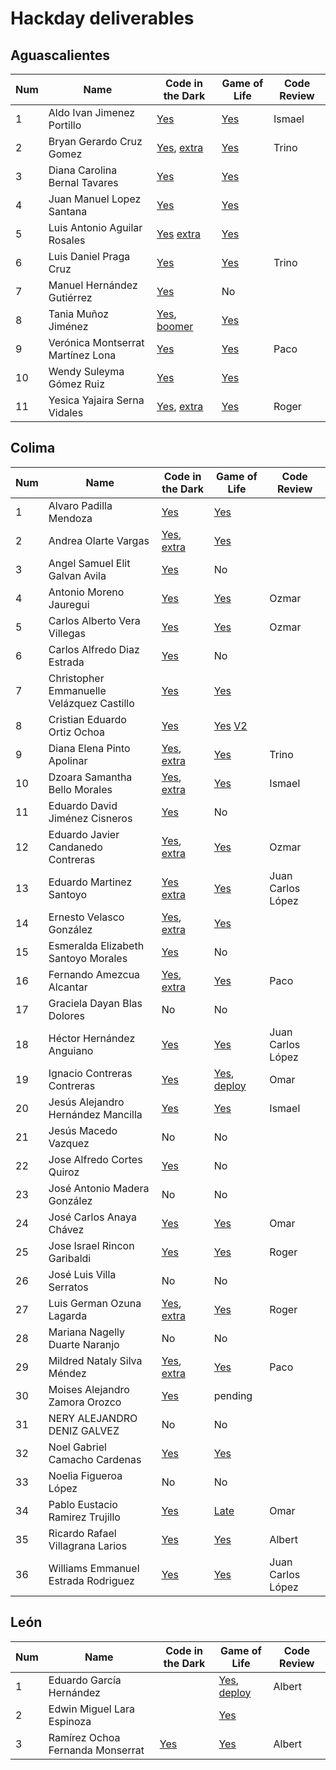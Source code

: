 # Hackday deliverables

## Aguascalientes

Num | Name | Code in the Dark | Game of Life | Code Review
----- | ---- | ---- | ---- | ---- 
1 | Aldo Ivan Jimenez Portillo | [Yes](aguascalientes/AldoIvanJimenezPortillo) | [Yes](aguascalientes/AldoIvanJimenezPortillo) | Ismael
2 | Bryan Gerardo Cruz Gomez | [Yes](aguascalientes/BryanGerardoCruzGomez), [extra](https://github.com/Bryancg95/Code-in-the-dark) | [Yes](aguascalientes/BryanGerardoCruzGomez) | Trino
3 | Diana Carolina Bernal Tavares | [Yes](aguascalientes/DianaCarolinaBernalTavares) | [Yes](aguascalientes/DianaCarolinaBernalTavares)
4 | Juan Manuel Lopez Santana | [Yes](aguascalientes/JuanManuelLopezSantana) | [Yes](aguascalientes/JuanManuelLopezSantana)
5 | Luis Antonio Aguilar Rosales | [Yes](aguascalientes/LuisAntonioAguilarRosales)  [extra](https://github.com/ddxxtony/web-page) | [Yes](https://github.com/ddxxtony/game-of-life) 
6 | Luis Daniel Praga Cruz | [Yes](aguascalientes/LuisDanielPargaCruz) | [Yes](https://github.com/DanielISC/Code-in-the-dark) | Trino
7 | Manuel Hernández Gutiérrez | [Yes](aguascalientes/ManuelHernándezGutiérrez) | No
8 | Tania Muñoz Jiménez | [Yes](aguascalientes/TaniaMuñozJiménez), [boomer](https://github.com/Taniuchis/Boomer) | [Yes](aguascalientes/TaniaMuñozJiménez)
9 | Verónica Montserrat Martínez Lona | [Yes](aguascalientes/VerónicaMontserratMartínezLona) | [Yes](aguascalientes/VerónicaMontserratMartínezLona) | Paco
10 | Wendy Suleyma Gómez Ruiz | [Yes](aguascalientes/WendySuleymaGómezRuiz) | [Yes](aguascalientes/WendySuleymaGómezRuiz)
11 | Yesica Yajaira Serna Vidales | [Yes](aguascalientes/YesicaYajairaSernaVidales), [extra](https://github.com/yesi-aracawa/htest/tree/html)  | [Yes](aguascalientes/YesicaYajairaSernaVidales) | Roger

## Colima

Num | Name | Code in the Dark | Game of Life  | Code Review
----- | ---- | ---- | ---- | ----
1 | Alvaro Padilla Mendoza | [Yes](colima/AlvaroPadillaMendoza) | [Yes](https://github.com/varo-10/lifeGame)
2 | Andrea Olarte Vargas | [Yes](colima/AndreaOlarteVargas), [extra](https://github.com/AndreaOlarte/Front-end-MagmaLabs/) | [Yes](https://github.com/AndreaOlarte/gameOfLife) 
3 | Angel Samuel Elit Galvan Avila | [Yes](colima/AngelSamuelElitGalvanAvila) | No
4 | Antonio Moreno Jauregui | [Yes](colima/AntonioMorenoJauregui) | [Yes](https://bitbucket.org/antonmor/magmahackers/src/master/) | Ozmar
5 | Carlos Alberto Vera Villegas | [Yes](https://github.com/kikiondo/magmalabs) | [Yes](https://github.com/kikiondo/magmalabs) | Ozmar
6 | Carlos Alfredo Diaz Estrada | [Yes](colima/CarlosAlfredoDiazEstrada) | No
7 | Christopher Emmanuelle Velázquez Castillo | [Yes](colima/ChristopherEmmanuelleVelázquezCastillo) | [Yes](https://github.com/Christolml/goProjects/tree/master/src/gamelife)
8 | Cristian Eduardo Ortiz Ochoa | [Yes](colima/CristianEduardoOrtizOchoa) | [Yes](https://github.com/cris9977/MAGMA) [V2](https://github.com/cris9977/MAGMADOS)
9 | Diana Elena Pinto Apolinar | [Yes](colima/DianaElenaPintoApolinar), [extra](https://github.com/apokochito/apokochito-pagemagma) | [Yes](https://github.com/apokochito/apokochito-gameoflife) | Trino
10 | Dzoara Samantha Bello Morales | [Yes](colima/DzoaraSamanthaBelloMorales), [extra](https://github.com/SamBelmor/website-magma-exercise) | [Yes](https://github.com/SamBelmor/GameOfLife) | Ismael
11 | Eduardo David Jiménez Cisneros | [Yes](colima/EduardoDavidJiménezCisneros) | No
12 | Eduardo Javier Candanedo Contreras | [Yes](colima/EduardoJavierCandanedoContreras), [extra](https://github.com/candanedo/magma) | [Yes](https://github.com/candanedo/GOL) | Ozmar
13 | Eduardo Martinez Santoyo | [Yes](colima/EduardoMartinezSantoyo) [extra](https://github.com/edumartinez16/MagmaLabs) | [Yes](https://github.com/edumartinez16/MagmaLabs) | Juan Carlos López
14 | Ernesto Velasco González | [Yes](colima/ErnestoVelascoGonzález), [extra](https://github.com/vegonz/Code-in-the-dark-Magmahackers-2018) | [Yes](https://github.com/vegonz/Game-of-Life-Magmahackers-2018)
15 | Esmeralda Elizabeth Santoyo Morales | [Yes](colima/EsmeraldaElizabethSantoyoMorales) | No
16 | Fernando Amezcua Alcantar | [Yes](colima/FernandoAmezcuaAlcantar), [extra](https://github.com/fernandoamz/magmacopia) |[Yes](https://github.com/fernandoamz/juego-de-la-vida-conway) | Paco
17 | Graciela Dayan Blas Dolores | No | No
18 | Héctor Hernández Anguiano | [Yes](colima/HéctorHernándezAnguiano) | [Yes](https://github.com/Hectorpkmn/Conway-Game-of-Life) | Juan Carlos López
19 | Ignacio Contreras Contreras | [Yes](colima/IgnacioContrerasContreras) | [Yes](https://github.com/IgnacioCon/conways-game-of-life), [deploy](https://ignaciocon.github.io/conways-game-of-life/) | Omar
20 | Jesús Alejandro Hernández Mancilla | [Yes](colima/JesúsAlejandroHernándezMancilla) | [Yes](https://github.com/AlejandroHdzM/game-of-life) | Ismael
21 | Jesús Macedo Vazquez | No | No
22 | Jose Alfredo Cortes Quiroz | [Yes](colima/JoseAlfredoCortesQuiroz) | No
23 | José Antonio Madera González | No | No
24 | José Carlos Anaya Chávez | [Yes](colima/JoséCarlosAnayaChávez) | [Yes](https://github.com/archisss/CONWAY-Game-of-Life-PHP) | Omar
25 | Jose Israel Rincon Garibaldi | [Yes](colima/JoseIsraelRinconGaribaldi) | [Yes](https://github.com/jisrag/juegoDeLaVida) | Roger
26 | José Luis Villa Serratos | No | No
27 | Luis German Ozuna Lagarda | [Yes](colima/LuisGermanOzunaLagarda), [extra](https://github.com/LuisOzParr/MagmaClon) | [Yes](https://github.com/LuisOzParr/TheGameOfLife) | Roger
28 | Mariana Nagelly Duarte Naranjo | No | No
29 | Mildred Nataly Silva Méndez | [Yes](colima/MildredNatalySilvaMéndez), [extra](https://github.com/Mildred14/pagina_Magma) |[Yes](https://github.com/Mildred14/gameOfLife)  | Paco
30 | Moises Alejandro Zamora Orozco | [Yes](colima/MoisesAlejandroZamoraOrozco) | pending
31 | NERY ALEJANDRO DENIZ GALVEZ | No | No
32 | Noel Gabriel Camacho Cardenas | [Yes](colima/NoelGabrielCamachoCardenas) | [Yes](https://github.com/ncamacho0/juegoDeLaVida)
33 | Noelia Figueroa López | No | No
34 | Pablo Eustacio Ramirez Trujillo | [Yes](colima/PabloEustacioRamirezTrujillo) | [Late](https://github.com/Tachoramirez/GameOfLife) | Omar
35 | Ricardo Rafael Villagrana Larios | [Yes](colima/RicardoRafaelVillagranaLarios) | [Yes](https://github.com/ricvillagrana/game-of-life) | Albert
36 | Williams Emmanuel Estrada Rodriguez | [Yes](colima/WilliamsEmmanuelEstradaRodriguez) |[Yes](https://github.com/WR-96/game-of-life) | Juan Carlos López

## León

Num | Name | Code in the Dark | Game of Life | Code Review
----- | ---- | ---- | ---- | ----
1 | Eduardo García Hernández | | [Yes](https://github.com/EduardoGHernandez/eduardoghernandez.github.io), [deploy](https://eduardoghernandez.github.io/) | Albert
2 | Edwin Miguel Lara Espinoza | | [Yes](https://github.com/EdwinMLara/game-of-the-life-matlab)
3 | Ramírez Ochoa Fernanda Monserrat | [Yes](https://github.com/FernandaOchoa/HackDay) | [Yes](https://github.com/FernandaOchoa/HackDay) | Albert